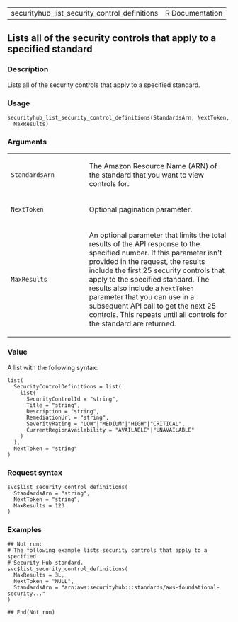 <table style="width: 100%;">
<tbody>
<tr class="odd">
<td>securityhub_list_security_control_definitions</td>
<td style="text-align: right;">R Documentation</td>
</tr>
</tbody>
</table>

## Lists all of the security controls that apply to a specified standard

### Description

Lists all of the security controls that apply to a specified standard.

### Usage

    securityhub_list_security_control_definitions(StandardsArn, NextToken,
      MaxResults)

### Arguments

<table>
<colgroup>
<col style="width: 35%" />
<col style="width: 65%" />
</colgroup>
<tbody>
<tr class="odd">
<td><code
id="securityhub_list_security_control_definitions_:_StandardsArn">StandardsArn</code></td>
<td><p>The Amazon Resource Name (ARN) of the standard that you want to
view controls for.</p></td>
</tr>
<tr class="even">
<td><code
id="securityhub_list_security_control_definitions_:_NextToken">NextToken</code></td>
<td><p>Optional pagination parameter.</p></td>
</tr>
<tr class="odd">
<td><code
id="securityhub_list_security_control_definitions_:_MaxResults">MaxResults</code></td>
<td><p>An optional parameter that limits the total results of the API
response to the specified number. If this parameter isn't provided in
the request, the results include the first 25 security controls that
apply to the specified standard. The results also include a
<code>NextToken</code> parameter that you can use in a subsequent API
call to get the next 25 controls. This repeats until all controls for
the standard are returned.</p></td>
</tr>
</tbody>
</table>

### Value

A list with the following syntax:

    list(
      SecurityControlDefinitions = list(
        list(
          SecurityControlId = "string",
          Title = "string",
          Description = "string",
          RemediationUrl = "string",
          SeverityRating = "LOW"|"MEDIUM"|"HIGH"|"CRITICAL",
          CurrentRegionAvailability = "AVAILABLE"|"UNAVAILABLE"
        )
      ),
      NextToken = "string"
    )

### Request syntax

    svc$list_security_control_definitions(
      StandardsArn = "string",
      NextToken = "string",
      MaxResults = 123
    )

### Examples

    ## Not run: 
    # The following example lists security controls that apply to a specified
    # Security Hub standard.
    svc$list_security_control_definitions(
      MaxResults = 3L,
      NextToken = "NULL",
      StandardsArn = "arn:aws:securityhub:::standards/aws-foundational-security..."
    )

    ## End(Not run)
